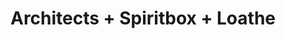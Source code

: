 ---
layout: post
category: concert
title: Architects + Spiritbox + Loathe
artists: 
- Architects
- Spiritbox
- Loathe
place: 
- Zénith de Paris
country: France
city: Paris
---